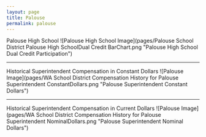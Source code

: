 ```yaml
---
layout: page
title: Palouse
permalink: palouse
---
```



Palouse High School
![Palouse High School Image](pages/Palouse School District Palouse High SchoolDual Credit BarChart.png "Palouse High School Dual Credit Participation")

___

Historical Superintendent Compensation in Constant Dollars
![Palouse Image](pages/WA School District Compensation History for Palouse Superintendent ConstantDollars.png "Palouse Superintendent Constant Dollars")

___

Historical Superintendent Compensation in Current Dollars
![Palouse Image](pages/WA School District Compensation History for Palouse Superintendent NominalDollars.png "Palouse Superintendent Nominal Dollars")